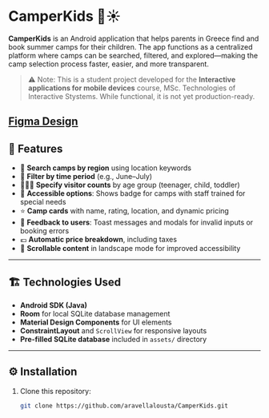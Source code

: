 # CamperKids 🎒☀️

**CamperKids** is an Android application that helps parents in Greece find and book summer camps for their children. The app functions as a centralized platform where camps can be searched, filtered, and explored—making the camp selection process faster, easier, and more transparent.

> ⚠️ Note: This is a student project developed for the **Interactive applications for mobile devices** course, MSc. Technologies of Interactive Stystems. While functional, it is not yet production-ready.

[Figma Design](https://www.figma.com/design/Gh5q2ewP1HVjeyMaGEKMJx/Camper-Kids---Assignment?node-id=107-1894&t=NWRoFqcaFlJeKwkf-1)
---

## 📱 Features

- 🔎 **Search camps by region** using location keywords
- 📅 **Filter by time period** (e.g., June–July)
- 👨‍👩‍👧 **Specify visitor counts** by age group (teenager, child, toddler)
- 🧠 **Accessible options**: Shows badge for camps with staff trained for special needs
- ⭐ **Camp cards** with name, rating, location, and dynamic pricing
- 💬 **Feedback to users**: Toast messages and modals for invalid inputs or booking errors
- 💶 **Automatic price breakdown**, including taxes
- 🎯 **Scrollable content** in landscape mode for improved accessibility

---

## 🏗️ Technologies Used

- **Android SDK (Java)**
- **Room** for local SQLite database management
- **Material Design Components** for UI elements
- **ConstraintLayout** and `ScrollView` for responsive layouts
- **Pre-filled SQLite database** included in `assets/` directory

---

## ⚙️ Installation

1. Clone this repository:

   ```bash
   git clone https://github.com/aravellalousta/CamperKids.git
